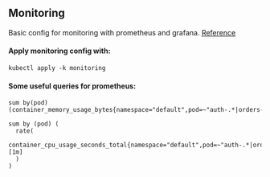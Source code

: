 ## Monitoring
Basic config for monitoring with prometheus and grafana.
[Reference](https://devopscube.com/setup-prometheus-monitoring-on-kubernetes/)

#### Apply monitoring config with:
```shell
kubectl apply -k monitoring
```

#### Some useful queries for prometheus:
```text
sum by(pod) (container_memory_usage_bytes{namespace="default",pod=~"auth-.*|orders-.*|tickets-.*|payments-.*|expiration-.*|frontend-.*"})

sum by (pod) (
  rate(
    container_cpu_usage_seconds_total{namespace="default",pod=~"auth-.*|orders-.*|tickets-.*|payments-.*|expiration-.*|frontend-.*"}[1m]
  )
)
```